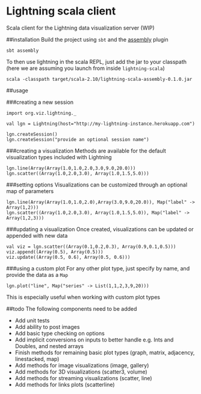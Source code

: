 # Lightning scala client
Scala client for the Lightning data visualization server (WIP)

##installation
Build the project using `sbt` and the [assembly](https://github.com/sbt/sbt-assembly) plugin 
```
sbt assembly
```
To then use lightning in the scala REPL, just add the jar to your classpath (here we are assuming you launch from inside `lightning-scala`)
```
scala -classpath target/scala-2.10/lightning-scala-assembly-0.1.0.jar
```

##usage

###creating a new session
```
import org.viz.lightning._

val lgn = Lightning(host="http://my-lightning-instance.herokuapp.com")

lgn.createSession()
lgn.createSession("provide an optional session name")
```

###creating a visualization
Methods are available for the default visualization types included with Lightning
```
lgn.line(Array(Array(1.0,1.0,2.0,3.0,9.0,20.0)))
lgn.scatter((Array(1.0,2.0,3.0), Array(1.0,1.5,5.0)))
```

###setting options
Visualizations can be customized through an optional map of parameters
```
lgn.line(Array(Array(1.0,1.0,2.0),Array(3.0,9.0,20.0)), Map("label" -> Array(1,2)))
lgn.scatter((Array(1.0,2.0,3.0), Array(1.0,1.5,5.0)), Map("label" -> Array(1,2,3)))
```

###updating a visualization
Once created, visualizations can be updated or appended with new data
```
val viz = lgn.scatter((Array(0.1,0.2,0.3), Array(0.9,0.1,0.5)))
viz.append((Array(0.5), Array(0.5)))
viz.update((Array(0.5, 0.6), Array(0.5, 0.6)))
```

###using a custom plot
For any other plot type, just specify by name, and provide the data as a `Map`
```
lgn.plot("line", Map("series" -> List(1,1,2,3,9,20)))
```
This is especially useful when working with custom plot types

##todo
The following components need to be added
- Add unit tests
- Add ability to post images
- Add basic type checking on options
- Add implicit conversions on inputs to better handle e.g. Ints and Doubles, and nested arrays
- Finish methods for remaining basic plot types (graph, matrix, adjacency, linestacked, map)
- Add methods for image visualizations (image, gallery)
- Add methods for 3D visualizations (scatter3, volume)
- Add methods for streaming visualizations (scatter, line)
- Add methods for links plots (scatterline)
